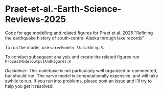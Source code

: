 # Praet-et-al.-Earth-Science-Reviews-2025
Code for age modelling and related figures for Praet et al. 2025 "Refining the earthquake history of south-central Alaska through lake records" 

To run the model, use `varveModelv_SkilakOrig.R`.

To conduct subsequent analysis and create the related figures run `ProcessModelOutputAndFigures.R`

*Disclaimer:* This codebase is not particularly well organized or commented, but should run. The varve model is computationally expensive, and will take awhile to run. If you run into problems, please post an issue and I'll try to help you get it resolved.
